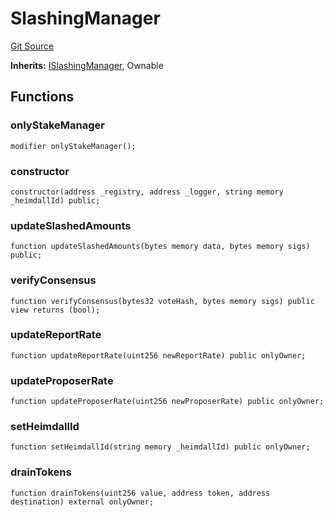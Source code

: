 # SlashingManager
[Git Source](https://github.com/maticnetwork/contracts/blob/155f729fd8db0676297384375468d4d45b8aa44e/contracts/staking/slashing/SlashingManager.sol)

**Inherits:**
[ISlashingManager](/contracts/staking/slashing/ISlashingManager.sol/contract.ISlashingManager.md), Ownable


## Functions
### onlyStakeManager


```solidity
modifier onlyStakeManager();
```

### constructor


```solidity
constructor(address _registry, address _logger, string memory _heimdallId) public;
```

### updateSlashedAmounts


```solidity
function updateSlashedAmounts(bytes memory data, bytes memory sigs) public;
```

### verifyConsensus


```solidity
function verifyConsensus(bytes32 voteHash, bytes memory sigs) public view returns (bool);
```

### updateReportRate


```solidity
function updateReportRate(uint256 newReportRate) public onlyOwner;
```

### updateProposerRate


```solidity
function updateProposerRate(uint256 newProposerRate) public onlyOwner;
```

### setHeimdallId


```solidity
function setHeimdallId(string memory _heimdallId) public onlyOwner;
```

### drainTokens


```solidity
function drainTokens(uint256 value, address token, address destination) external onlyOwner;
```

